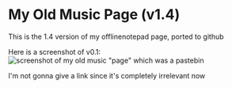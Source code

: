 # My Old Music Page (v1.4)
This is the 1.4 version of my offlinenotepad page, ported to github

Here is a screenshot of v0.1:
![screenshot of my old music "page" which was a pastebin](https://file.garden/ZbZyYF4T-h3XvGvw/Screenshot_20250113_081333_Chrome.png)

I'm not gonna give a link since it's completely irrelevant now
